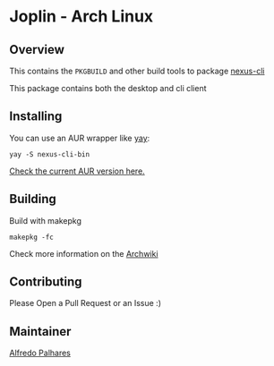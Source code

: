 # Joplin - Arch Linux

## Overview

This contains the `PKGBUILD` and other build tools to package
[nexus-cli](https://github.com/mlabouardy/nexus-cli/)

This package contains both the desktop and cli client

## Installing

You can use an AUR wrapper like [yay](https://aur.archlinux.org/packages/yay/):
```
yay -S nexus-cli-bin
```

[Check the current AUR version here.](https://aur.archlinux.org/packages/nexus-cli-bin/)

## Building

Build with makepkg

```
makepkg -fc
```

Check more information on the [Archwiki](https://wiki.archlinux.org/index.php/Makepkg)

## Contributing

Please Open a Pull Request or an Issue :)

## Maintainer

 [Alfredo Palhares](https://github.com/masterkorp)

